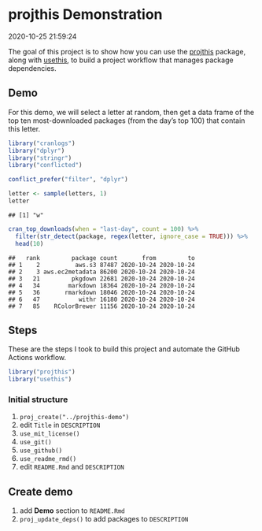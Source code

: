 projthis Demonstration
================
2020-10-25 21:59:24

<!-- README.md is generated from README.Rmd. Please edit that file -->

<!-- badges: start -->

<!-- badges: end -->

The goal of this project is to show how you can use the [projthis]()
package, along with [usethis](), to build a project workflow that
manages package dependencies.

## Demo

For this demo, we will select a letter at random, then get a data frame
of the top ten most-downloaded packages (from the day’s top 100) that
contain this letter.

``` r
library("cranlogs")
library("dplyr")
library("stringr")
library("conflicted")

conflict_prefer("filter", "dplyr")
```

``` r
letter <- sample(letters, 1)
letter
```

    ## [1] "w"

``` r
cran_top_downloads(when = "last-day", count = 100) %>%
  filter(str_detect(package, regex(letter, ignore_case = TRUE))) %>%
  head(10)
```

    ##   rank         package count       from         to
    ## 1    2          aws.s3 87487 2020-10-24 2020-10-24
    ## 2    3 aws.ec2metadata 86200 2020-10-24 2020-10-24
    ## 3   21         pkgdown 22681 2020-10-24 2020-10-24
    ## 4   34        markdown 18364 2020-10-24 2020-10-24
    ## 5   36       rmarkdown 18046 2020-10-24 2020-10-24
    ## 6   47           withr 16180 2020-10-24 2020-10-24
    ## 7   85    RColorBrewer 11156 2020-10-24 2020-10-24

## Steps

These are the steps I took to build this project and automate the GitHub
Actions workflow.

``` r
library("projthis")
library("usethis")
```

### Initial structure

1.  `proj_create("../projthis-demo")`
2.  edit `Title` in `DESCRIPTION`
3.  `use_mit_license()`
4.  `use_git()`
5.  `use_github()`
6.  `use_readme_rmd()`
7.  edit `README.Rmd` and `DESCRIPTION`

## Create demo

1.  add **Demo** section to `README.Rmd`
2.  `proj_update_deps()` to add packages to `DESCRIPTION`
